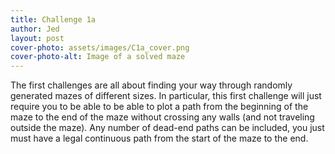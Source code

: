 ```yaml
---
title: Challenge 1a
author: Jed
layout: post
cover-photo: assets/images/C1a_cover.png
cover-photo-alt: Image of a solved maze
---
```


The first challenges are all about finding your way through randomly generated mazes of different sizes. In particular, this first challenge will just require you to be able to be able to plot a path from the beginning of the maze to the end of the maze without crossing any walls (and not traveling outside the maze). Any number of dead-end paths can be included, you just must have a legal continuous path from the start of the maze to the end.
